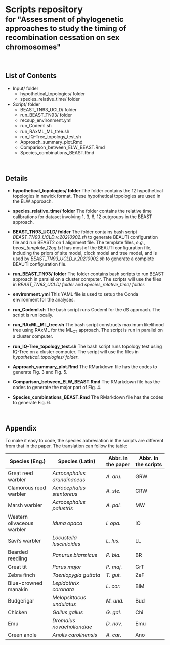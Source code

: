 # Scripts repository<br><sub> for "Assessment of phylogenetic approaches to study the timing of recombination cessation on sex chromosomes" </sub>

<br>

## List of Contents
* Input/ folder
  + hypothetical_topologies/ folder
  + species_relative_time/ folder
* Script/ folder
  + BEAST_TN93_UCLD/ folder
  + run_BEAST_TN93/ folder
  + recsup_environment.yml
  + run_Codeml.sh
  + run_RAxML_ML_tree.sh
  + run_IQ-Tree_topology_test.sh
  + Approach_summary_plot.Rmd
  + Comparison_between_ELW_BEAST.Rmd
  + Species_combinations_BEAST.Rmd

<br>

## Details

* __hypothetical_topologies/ folder__
The folder contains the 12 hypothetical topologies in newick format. These hypothetical topologies are used in the ELW approach.

* __species_relative_time/ folder__
The folder contains the relative time calibrations for dataset involving 1, 3, 6, 12 outgroups in the BEAST approach.

* __BEAST_TN93_UCLD/ folder__
The folder contains bash script _BEAST_TN93_UCLD_v.20210902.sh_ to generate BEAUTi configuration file and run BEAST2 on 1 alignment file. The template files, _e.g._, _beast_template_12og.txt_ has most of the BEAUTi configuration file, including the priors of site model, clock model and tree model, and is used by _BEAST_TN93_UCLD_v.20210902.sh_ to generate a complete BEAUTi configuration file.

* __run_BEAST_TN93/ folder__
The folder contains bash scripts to run BEAST approach in parallel on a cluster computer. The scripts will use the files in _BEAST_TN93_UCLD/ folder_ and _species_relative_time/ folder_.

* __environment.yml__
This YAML file is used to setup the Conda environment for the analyses.

* __run_Codeml.sh__
The bash script runs Codeml for the dS approach. The script is run locally.

* __run_RAxML_ML_tree.sh__
The bash script constructs maximum likelihood tree using RAxML for the ML<sub>CT</sub> approach. The script is run in parallel on a cluster computer.

* __run_IQ-Tree_topology_test.sh__
The bash script runs topology test using IQ-Tree on a cluster computer. The script will use the files in _hypothetical_topologies/ folder_.

* __Approach_summary_plot.Rmd__
The RMarkdown file has the codes to generate Fig. 3 and Fig. 5.

* __Comparison_between_ELW_BEAST.Rmd__
The RMarkdown file has the codes to generate the major part of Fig. 4.

* __Species_combinations_BEAST.Rmd__
The RMarkdown file has the codes to generate Fig. 6.

<br>

## Appendix
To make it easy to code, the species abbreviation in the scripts are different from that in the paper. The translation can follow the table:

Species (Eng.) | Species (Latin) | Abbr. in the paper | Abbr. in the scripts
---------------|-----------------|----------------------|-----------------------
Great reed warbler | _Acrocephalus arundinaceus_ | _A. aru._| GRW
Clamorous reed warbler | _Acrocephalus stentoreus_ | _A. ste._ | CRW
Marsh warbler | _Acrocephalus palustris_ | _A. pal._ | MW
Western olivaceous warbler | _Iduna opaca_ | _I. opa._ | IO
Savi’s warbler | _Locustella luscinioides_ | _L. lus._ | LL
Bearded reedling | _Panurus biarmicus_ | _P. bia._ | BR
Great tit | _Parus major_ | _P. maj._ | GrT
Zebra finch | _Taeniopygia guttata_ | _T. gut._ | ZeF
Blue-crowned manakin | _Lepidothrix coronata_ | _L. cor._ | BlM
Budgerigar | _Melopsittacus undulatus_ | _M. und._ | Bud
Chicken | _Gallus gallus_ | _G. gal._ | Chi
Emu | _Dromaius novaehollandiae_ | _D. nov._ | Emu
Green anole | _Anolis carolinensis_ | _A. car._ | Ano


